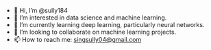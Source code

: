 - 👋 Hi, I’m @sully184
- 👀 I’m interested in data science and machine learning.
- 🌱 I’m currently learning deep learning, particularly neural networks.
- 💞️ I’m looking to collaborate on machine learning projects.
- 📫 How to reach me: singsully04@gmail.com 

<!---
sully184/sully184 is a ✨ special ✨ repository because its `README.md` (this file) appears on your GitHub profile.
You can click the Preview link to take a look at your changes.
--->
